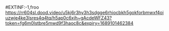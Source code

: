 #EXTINF:-1,froo
https://rr604sl.dood.video/u5kj6r3hy3h3sdgge6rhiocbkh5gokforbmwxf4oiuzwje4ke3lsres4q4tq/h5ap0c6xjh~gAcdeWFZ43?token=fg6m0lstbre5mwd9f3haoc8c&expiry=1689101462384

